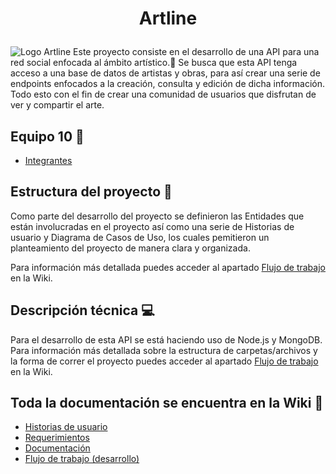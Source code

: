 # <p align="center">Artline</p>
![Logo Artline](https://github.com/14030598/bedu-team10-arte/bedu-team10-arte\assets\logo.jpeg)
Este proyecto consiste en el desarrollo de una API para una red social enfocada al ámbito artístico.:art:
Se busca que esta API tenga acceso a una base de datos de artistas y obras, para así crear una serie de endpoints enfocados a la creación, consulta y edición de dicha información. Todo esto con el fin de crear una comunidad de usuarios que disfrutan de ver y compartir el arte.


## Equipo 10 :wave:
- [Integrantes](https://github.com/14030598/bedu-team10-arte/wiki/Home)

## Estructura del proyecto :file_folder: 
Como parte del desarrollo del proyecto se definieron las Entidades que están involucradas en el proyecto así como una serie de Historias de usuario y Diagrama de Casos de Uso, los cuales pemitieron un planteamiento del proyecto de manera clara y organizada.

Para información más detallada puedes acceder al apartado [Flujo de trabajo](https://github.com/14030598/bedu-team10-arte/wiki/Flujo-de-trabajo) en la Wiki.

## Descripción técnica :computer:
Para el desarrollo de esta API se está haciendo uso de Node.js y MongoDB.
Para información más detallada sobre la estructura de carpetas/archivos y la forma de correr el proyecto puedes acceder al apartado [Flujo de trabajo](https://github.com/14030598/bedu-team10-arte/wiki/Flujo-de-trabajo) en la Wiki.

## Toda la documentación se encuentra en la Wiki :book:

- [Historias de usuario](https://github.com/14030598/bedu-team10-arte/wiki/Historias-de-usuario)
- [Requerimientos](https://github.com/14030598/bedu-team10-arte/wiki/Requerimientos)
- [Documentación](https://www.behance.net/gallery/126576155/Case-study-Artline?)
- [Flujo de trabajo (desarrollo)](https://github.com/14030598/bedu-team10-arte/wiki/Flujo-de-trabajo)
